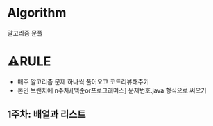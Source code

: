 # Algorithm
알고리즘 문풀

# ⚠️RULE
- 매주 알고리즘 문제 하나씩 풀어오고 코드리뷰해주기
- 본인 브랜치에 n주차/[백준or프로그래머스] 문제번호.java 형식으로 써오기

## 1주차: 배열과 리스트

